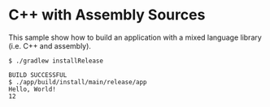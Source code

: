 # C++ with Assembly Sources

This sample show how to build an application with a mixed language library (i.e. C++ and assembly).

```shell {exemplar}
$ ./gradlew installRelease

BUILD SUCCESSFUL
$ ./app/build/install/main/release/app
Hello, World!
12
```
